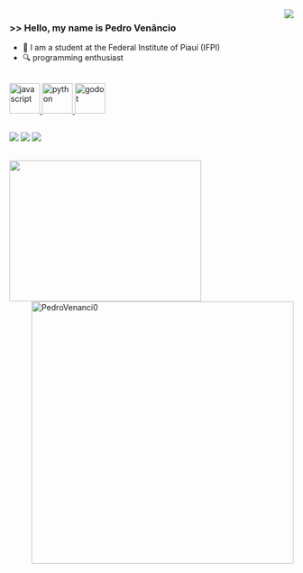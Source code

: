 <img align='right' src="https://github-readme-stats.vercel.app/api?username=PedroVenanci0&show_icons=true&theme=radical"> 

### >> Hello, my name is Pedro Venâncio

- 📖 I am a student at the Federal Institute of Piauí (IFPI)       
- 🔍 programming enthusiast

 <div>
  <a href="https://github.com/PedroVenanci0">
</div>

<div style="display: inline_block"><br>
  <img width="54" height="54" src="https://img.icons8.com/nolan/54/javascript.png" alt="javascript"/>
  <img width="54" height="54" src="https://img.icons8.com/nolan/54/python.png" alt="python"/>
  <img width="54" height="54" src="https://img.icons8.com/nolan/54/godot.png" alt="godot"/>                 
</div>
  
  ##

  <div> 
  <a href="https://instagram.com/_pedrovds_" target="_blank"><img src="https://img.shields.io/badge/-Instagram-%23E4405F?style=for-the-badge&logo=instagram&logoColor=white" target="_blank"></a>
  <a href = "mailto:contato@pedrovictor280704@gmail.com"><img src="https://img.shields.io/badge/-Gmail-%23333?style=for-the-badge&logo=gmail&logoColor=white" target="_blank"></a>
  <a href="https://www.linkedin.com/in/pedro-victor-627a04256" target="_blank"><img src="https://img.shields.io/badge/-LinkedIn-%230077B5?style=for-the-badge&logo=linkedin&logoColor=white" target="_blank"></a>
</div>

</br>

<p align="center">
    <img align='left' src="https://steamuserimages-a.akamaihd.net/ugc/1661224712069230981/BFD6A13BBBF6F1A2A7FA6A6DA961E0700E98660A/?imw=1024&imh=576&ima=fit&impolicy=Letterbox&imcolor=%23000000&letterbox=true" width="340" height="250">
</p>

<img align='right' src="https://github-readme-streak-stats.herokuapp.com/?user=PedroVenanci0&theme=radical" alt="PedroVenanci0" width="465" />
